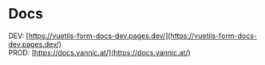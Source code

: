 # Docs

DEV: [https://vuetils-form-docs-dev.pages.dev/](https://vuetils-form-docs-dev.pages.dev/)  
PROD: [https://docs.yannic.at/](https://docs.yannic.at/)
